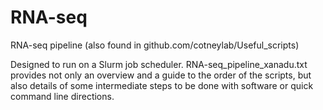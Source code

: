 # RNA-seq
RNA-seq pipeline (also found in github.com/cotneylab/Useful_scripts)

Designed to run on a Slurm job scheduler. RNA-seq_pipeline_xanadu.txt provides not only an overview and a guide to the order of the scripts, but also details of some intermediate steps to be done with software or quick command line directions.
